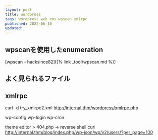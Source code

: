 ```yaml
---
layout: post
title: wordpress
tags: wordpress web cms wpscan xmlrpc
published: 2022-06-10
updated: 
---
```


## wpscanを使用したenumeration

[wpscan - hacksince82]({% link _tool/wpscan.md %})

## よく見られるファイル



## xmlrpc

curl -d try_xmlrpc2.xml http://internal.thm/wordpress/xmlrpc.php

wp-config
wp-login
wp-cron

theme editor > 404.php -> reverse shell
curl http://internal.thm/blog/index.php/wp-json/wp/v2/users/?per_page=100